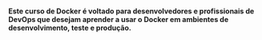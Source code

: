 

#### Este curso de Docker é voltado para desenvolvedores e profissionais de DevOps que desejam aprender a usar o Docker em ambientes de desenvolvimento, teste e produção. 
